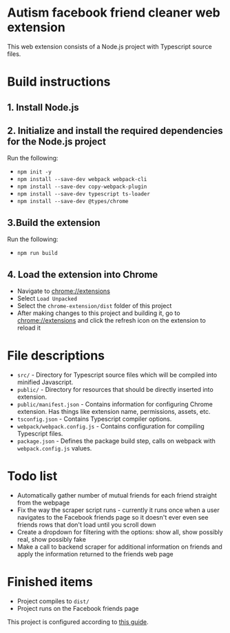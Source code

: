 # Autism facebook friend cleaner web extension
This web extension consists of a Node.js project with Typescript source files.

# Build instructions

## 1. Install Node.js

## 2. Initialize and install the required dependencies for the Node.js project
Run the following:
- `npm init -y`
- `npm install --save-dev webpack webpack-cli`
- `npm install --save-dev copy-webpack-plugin`
- `npm install --save-dev typescript ts-loader`
- `npm install --save-dev @types/chrome`

## 3.Build the extension
Run the following:
- `npm run build`

## 4. Load the extension into Chrome
- Navigate to [chrome://extensions]()
- Select `Load Unpacked`
- Select the `chrome-extension/dist` folder of this project
- After making changes to this project and building it, go to [chrome://extensions]() and click the refresh icon on the extension to reload it

# File descriptions
- `src/` - Directory for Typescript source files which will be compiled into minified Javascript.
- `public/` - Directory for resources that should be directly inserted into extension.
- `public/manifest.json` - Contains information for configuring Chrome extension. Has things like extension name, permissions, assets, etc.
- `tsconfig.json` - Contains Typescript compiler options.
- `webpack/webpack.config.js` - Contains configuration for compiling Typescript files.
- `package.json` - Defines the package build step, calls on webpack with `webpack.config.js` values.

# Todo list
- Automatically gather number of mutual friends for each friend straight from the webpage
- Fix the way the scraper script runs - currently it runs once when a user navigates to the Facebook friends page so it doesn't ever even see friends rows that don't load until you scroll down
- Create a dropdown for filtering with the options: show all, show possibly real, show possibly fake
- Make a call to backend scraper for additional information on friends and apply the information returned to the friends web page

# Finished items
- Project compiles to `dist/`
- Project runs on the Facebook friends page

This project is configured according to [this guide](https://betterprogramming.pub/creating-chrome-extensions-with-typescript-914873467b65).
